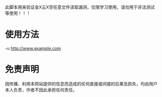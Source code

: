 此脚本用来验证金X云X空任意文件读取漏洞，仅限学习使用，请勿用于非法测试等使用！！！

# 使用方法
-u http://www.example.com

# 免责声明
因传播、利用本网站提供的信息而造成的任何直接或间接的后果及损失，均由用户本人负责，作者不因此承担任何责任。
